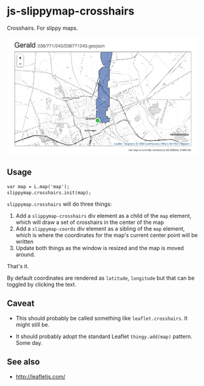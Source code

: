 # js-slippymap-crosshairs

Crosshairs. For slippy maps.

![](images/slippymap-crosshairs.png)

## Usage

```
var map = L.map('map');
slippymap.crosshairs.init(map);
```

`slippymap.crosshairs` will do three things:

1. Add a `slippymap-crosshairs` div element as a child of the `map` element, which will draw a set of crosshairs in the center of the map
2. Add a `slippymap-coords` div element as a sibling of the `map` element, which is where the coordinates for the map's current center point will be written
3. Update both things as the window is resized and the map is moved around.

That's it.

By default coordinates are rendered as `latitude`, `longitude` but that can be toggled by clicking the text.

## Caveat

* This should probably be called something like `leaflet.crosshairs`. It might still be.

* It should probably adopt the standard Leaflet `thingy.add(map)` pattern. Some day.

## See also

* http://leafletjs.com/
